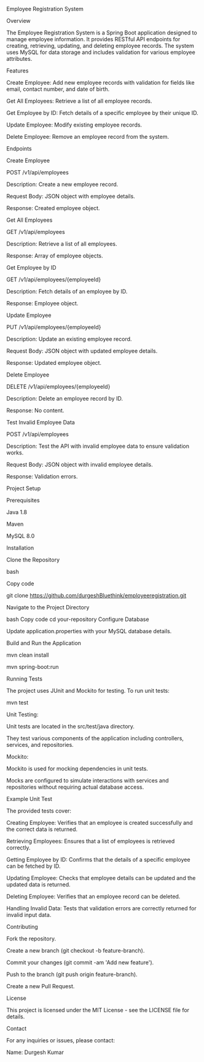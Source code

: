 Employee Registration System

Overview

The Employee Registration System is a Spring Boot application designed to manage employee information. It provides RESTful API endpoints for creating, retrieving, updating, and deleting employee records. The system uses MySQL for data storage and includes validation for various employee attributes.


Features

Create Employee: Add new employee records with validation for fields like email, contact number, and date of birth.

Get All Employees: Retrieve a list of all employee records.

Get Employee by ID: Fetch details of a specific employee by their unique ID.

Update Employee: Modify existing employee records.

Delete Employee: Remove an employee record from the system.

Endpoints

Create Employee

POST /v1/api/employees

Description: Create a new employee record.

Request Body: JSON object with employee details.

Response: Created employee object.

Get All Employees

GET /v1/api/employees

Description: Retrieve a list of all employees.

Response: Array of employee objects.

Get Employee by ID


GET /v1/api/employees/{employeeId}

Description: Fetch details of an employee by ID.

Response: Employee object.

Update Employee


PUT /v1/api/employees/{employeeId}

Description: Update an existing employee record.

Request Body: JSON object with updated employee details.

Response: Updated employee object.

Delete Employee


DELETE /v1/api/employees/{employeeId}

Description: Delete an employee record by ID.

Response: No content.

Test Invalid Employee Data


POST /v1/api/employees

Description: Test the API with invalid employee data to ensure validation works.

Request Body: JSON object with invalid employee details.

Response: Validation errors.

Project Setup

Prerequisites

Java 1.8 

Maven

MySQL 8.0

Installation

Clone the Repository


bash

Copy code

git clone https://github.com/durgeshBluethink/employeeregistration.git

Navigate to the Project Directory


bash
Copy code
cd your-repository
Configure Database

Update application.properties with your MySQL database details.

Build and Run the Application



mvn clean install

mvn spring-boot:run

Running Tests

The project uses JUnit and Mockito for testing. To run unit tests:



mvn test

Unit Testing:

Unit tests are located in the src/test/java directory.

They test various components of the application including controllers, services, and repositories.

Mockito:

Mockito is used for mocking dependencies in unit tests.

Mocks are configured to simulate interactions with services and repositories without requiring actual database access.

Example Unit Test

The provided tests cover:


Creating Employee: Verifies that an employee is created successfully and the correct data is returned.

Retrieving Employees: Ensures that a list of employees is retrieved correctly.

Getting Employee by ID: Confirms that the details of a specific employee can be fetched by ID.

Updating Employee: Checks that employee details can be updated and the updated data is returned.

Deleting Employee: Verifies that an employee record can be deleted.

Handling Invalid Data: Tests that validation errors are correctly returned for invalid input data.

Contributing

Fork the repository.

Create a new branch (git checkout -b feature-branch).

Commit your changes (git commit -am 'Add new feature').

Push to the branch (git push origin feature-branch).

Create a new Pull Request.

License

This project is licensed under the MIT License - see the LICENSE file for details.

Contact

For any inquiries or issues, please contact:

Name: Durgesh Kumar
